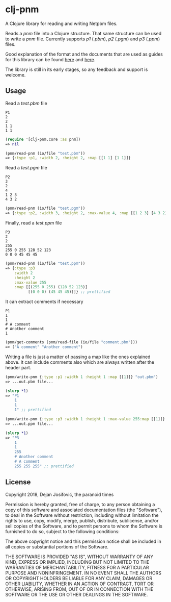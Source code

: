 # clj-pnm

A Clojure library for reading and writing Netpbm files.

Reads a *pnm* file into a Clojure structure. That same structure
can be used to write a *pnm* file. Currently supports *p1* (*.pbm*),
*p2* (*.pgm*) and *p3* (*.ppm*) files.

Good explanation of the format and the documents that are used as guides
for this library can be found [here](http://netpbm.sourceforge.net/doc/ppm.html)
and [here](https://en.wikipedia.org/wiki/Netpbm_format).

The library is still in its early stages, so any feedback and support is
welcome.

## Usage

Read a *test.pbm* file

```
P1
2
2
1 1
1 1
```

``` clojure
(require '[clj-pnm.core :as pnm])
=> nil

(pnm/read-pnm (io/file "test.pbm"))
=> {:type :p1, :width 2, :height 2, :map [[1 1] [1 1]]}
```

Read a *test.pgm* file

```
P2
3
2
4
1 2 3
4 3 2
```

``` clojure
(pnm/read-pnm (io/file "test.pgm"))
=> {:type :p2, :width 3, :height 2, :max-value 4, :map [[1 2 3] [4 3 2]]}
```

Finally, read a *test.ppm* file

```
P3
2
2
255
255 0 255 128 52 123
0 0 0 45 45 45
```

``` clojure
(pnm/read-pnm (io/file "test.ppm"))
=> {:type :p3
    :width 2
    :height 2
    :max-value 255
    :map [[(255 0 255) (128 52 123)]
          [(0 0 0) (45 45 45)]]} ;; prettified
```

It can extract comments if necessary

```
P1
1
1
# A comment
# Another comment
1
```

``` clojure
(pnm/get-comments (pnm/read-file (io/file "comment.pbm")))
=> ("A comment" "Another comment")
```

Writing a file is just a matter of passing a map like the ones explained
above. It can include comments also which are always written after the header part.

``` clojure
(pnm/write-pnm {:type :p1 :width 1 :height 1 :map [[1]]} "out.pbm")
=> ...out.pbm file...

(slurp *1)
=> "P1
    1
    1
    1" ;; prettified

(pnm/write-pnm {:type :p3 :width 1 :height 1 :max-value 255:map [[1]]} "out.ppm", #{"A comment" "Another comment"})
=> ...out.ppm file...

(slurp *1)
=> "P3
    1
    1
    255
    # Another comment
    # A comment
    255 255 255" ;; prettified
```

## License

Copyright 2018, Dejan Josifović, the paranoid times

Permission is hereby granted, free of charge, to any person obtaining a copy of this software and associated documentation files (the "Software"), to deal in the Software without restriction, including without limitation the rights to use, copy, modify, merge, publish, distribute, sublicense, and/or sell copies of the Software, and to permit persons to whom the Software is furnished to do so, subject to the following conditions:

The above copyright notice and this permission notice shall be included in all copies or substantial portions of the Software.

THE SOFTWARE IS PROVIDED "AS IS", WITHOUT WARRANTY OF ANY KIND, EXPRESS OR IMPLIED, INCLUDING BUT NOT LIMITED TO THE WARRANTIES OF MERCHANTABILITY, FITNESS FOR A PARTICULAR PURPOSE AND NONINFRINGEMENT. IN NO EVENT SHALL THE AUTHORS OR COPYRIGHT HOLDERS BE LIABLE FOR ANY CLAIM, DAMAGES OR OTHER LIABILITY, WHETHER IN AN ACTION OF CONTRACT, TORT OR OTHERWISE, ARISING FROM, OUT OF OR IN CONNECTION WITH THE SOFTWARE OR THE USE OR OTHER DEALINGS IN THE SOFTWARE.
